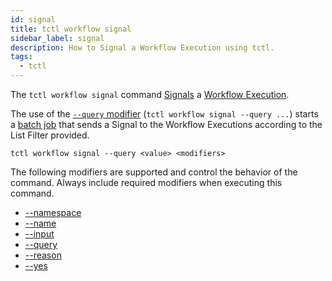 ```yaml
---
id: signal
title: tctl workflow signal
sidebar_label: signal
description: How to Signal a Workflow Execution using tctl.
tags:
  - tctl
---
```


The `tctl workflow signal` command [Signals](/concepts/what-is-a-signal) a [Workflow Execution](/concepts/what-is-a-workflow-execution).

The use of the [`--query` modifier](/temporal-cli/modifiers#--query) (`tctl workflow signal --query ...`) starts a [batch job](/temporal-cli/batch) that sends a Signal to the Workflow Executions according to the List Filter provided.

`tctl workflow signal --query <value> <modifiers>`

The following modifiers are supported and control the behavior of the command.
Always include required modifiers when executing this command.

- [--namespace](/temporal-cli/modifiers#--namespace)
- [--name](/temporal-cli/modifiers#--name)
- [--input](/temporal-cli/modifiers#--input)
- [--query](/temporal-cli/modifiers#--query)
- [--reason](/temporal-cli/modifiers#--reason)
- [--yes](/temporal-cli/modifiers#--yes)
